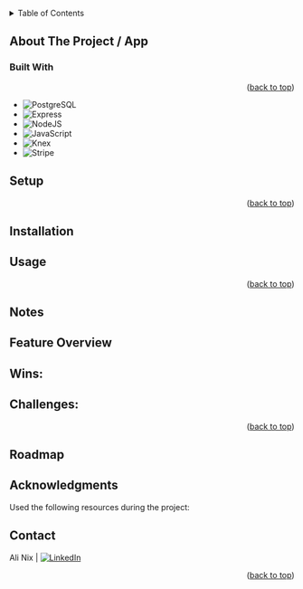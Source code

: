 <a name="readme-top"></a>

<!-- PROJECT LOGO -->

  <!-- HEADER -->

<!-- TABLE OF CONTENTS -->
<details>
  <summary>Table of Contents</summary>
  <ol>
    <li>
      <a href="#about-the-project">About The Project</a>
      <ul>
        <li><a href="#built-with">Built With</a></li>
      </ul>
    </li>
    <li><a href="#usage">Installation</a></li>
    <li><a href="#roadmap">Roadmap</a></li>
    <li><a href="#roadmap">Acknowledgments</a></li>
    <li><a href="#contact">Contact</a></li>
  </ol>
</details>
</div>

<!-- ABOUT THE PROJECT -->

## About The Project / App

### Built With

<p align="right">(<a href="#readme-top">back to top</a>)</p>

- ![PostgreSQL][PostgreSQL-shield]
- ![Express][Express-shield]
- ![NodeJS][NodeJS-shield]
- ![JavaScript][JavaScript-shield]
- ![Knex][Knex-shield]
- ![Stripe][Stripe-shield]

<!-- SETUP -->

## Setup

<p align="right">(<a href="#readme-top">back to top</a>)</p>

<!-- INSTALLATION -->

## Installation

<!-- USAGE -->

## Usage

<p align="right">(<a href="#readme-top">back to top</a>)</p>

<!-- NOTES -->

## Notes

## Feature Overview

## Wins:

## Challenges:

<p align="right">(<a href="#readme-top">back to top</a>)</p>

<!-- ROADMAP -->

## Roadmap

<!-- ACKNOWLEDGMENTS -->

## Acknowledgments

Used the following resources during the project:

<!-- CONTACT -->

## Contact

Ali Nix | [![LinkedIn][linkedin-shield]][linkedin-url1]

<p align="right">(<a href="#readme-top">back to top</a>)</p>

<!-- MARKDOWN LINKS & IMAGES -->

[linkedin-shield]: https://img.shields.io/badge/-LinkedIn-black.svg?style=for-the-badge&logo=linkedin&colorB=555
[linkedin-url1]: https://www.linkedin.com/in/ali-nix-38b9b9126/
[PostgreSQL-shield]: https://img.shields.io/badge/PostgreSQL-4169E1.svg?style=for-the-badge&logo=PostgreSQL&logoColor=white
[Express-shield]: https://img.shields.io/badge/Express-000000.svg?style=for-the-badge&logo=Express&logoColor=white
[NodeJS-shield]: https://img.shields.io/badge/Node.js-5FA04E.svg?style=for-the-badge&logo=nodedotjs&logoColor=white
[JavaScript-shield]: https://img.shields.io/badge/JavaScript-F7DF1E.svg?style=for-the-badge&logo=JavaScript&logoColor=black
[Knex-shield]: "https://img.shields.io/badge/Knex.js-D26B38.svg?style=for-the-badge&logo=knexdotjs&logoColor=white"
[Stripe-shield]: https://img.shields.io/badge/Stripe-635BFF.svg?style=for-the-badge&logo=Stripe&logoColor=white
